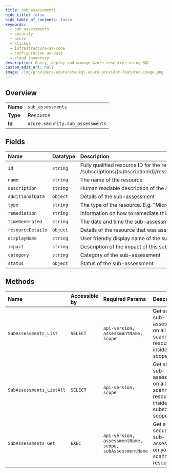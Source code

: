 ```yaml
---
title: sub_assessments
hide_title: false
hide_table_of_contents: false
keywords:
  - sub_assessments
  - security
  - azure    
  - stackql
  - infrastructure-as-code
  - configuration-as-data
  - cloud inventory
description: Query, deploy and manage Azure resources using SQL
custom_edit_url: null
image: /img/providers/azure/stackql-azure-provider-featured-image.png
---
```

  
    

## Overview
<table><tbody>
<tr><td><b>Name</b></td><td><code>sub_assessments</code></td></tr>
<tr><td><b>Type</b></td><td>Resource</td></tr>
<tr><td><b>Id</b></td><td><code>azure.security.sub_assessments</code></td></tr>
</tbody></table>

## Fields
| Name | Datatype | Description |
|:-----|:---------|:------------|
| `id` | `string` | Fully qualified resource ID for the resource. Ex - /subscriptions/&#123;subscriptionId&#125;/resourceGroups/&#123;resourceGroupName&#125;/providers/&#123;resourceProviderNamespace&#125;/&#123;resourceType&#125;/&#123;resourceName&#125; |
| `name` | `string` | The name of the resource |
| `description` | `string` | Human readable description of the assessment status |
| `additionalData` | `object` | Details of the sub-assessment |
| `type` | `string` | The type of the resource. E.g. "Microsoft.Compute/virtualMachines" or "Microsoft.Storage/storageAccounts" |
| `remediation` | `string` | Information on how to remediate this sub-assessment |
| `timeGenerated` | `string` | The date and time the sub-assessment was generated |
| `resourceDetails` | `object` | Details of the resource that was assessed |
| `displayName` | `string` | User friendly display name of the sub-assessment |
| `impact` | `string` | Description of the impact of this sub-assessment |
| `category` | `string` | Category of the sub-assessment |
| `status` | `object` | Status of the sub-assessment |
## Methods
| Name | Accessible by | Required Params | Description |
|:-----|:--------------|:----------------|:------------|
| `SubAssessments_List` | `SELECT` | `api-version, assessmentName, scope` | Get security sub-assessments on all your scanned resources inside a scope |
| `SubAssessments_ListAll` | `SELECT` | `api-version, scope` | Get security sub-assessments on all your scanned resources inside a subscription scope |
| `SubAssessments_Get` | `EXEC` | `api-version, assessmentName, scope, subAssessmentName` | Get a security sub-assessment on your scanned resource |
